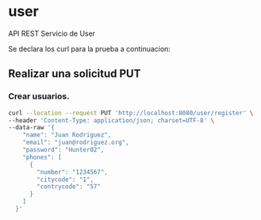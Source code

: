 # user
API REST Servicio de User

Se declara los curl para la prueba a continuacion:

## Realizar una solicitud PUT

### Crear usuarios.

```bash
curl --location --request PUT 'http://localhost:8080/user/register' \
--header 'Content-Type: application/json; charset=UTF-8' \
--data-raw '{
    "name": "Juan Rodriguez",
    "email": "juan@rodriguez.org",
    "password": "Hunter02",
    "phones": [
      {
        "number": "1234567",
        "citycode": "1",
        "contrycode": "57"
      }
    ]
  }'
```
